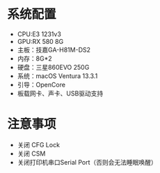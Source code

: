 # 系统配置
- CPU:E3 1231v3
- GPU:RX 580 8G
- 主板：技嘉GA-H81M-DS2
- 内存：8G*2
- 硬盘：三星860EVO 250G
- 系统：macOS Ventura 13.3.1
- 引导：OpenCore
- 板载网卡、声卡、USB驱动支持
# 注意事项
- 关闭 CFG Lock
- 关闭 CSM
- 关闭打印机串口Serial Port（否则会无法睡眠唤醒）
